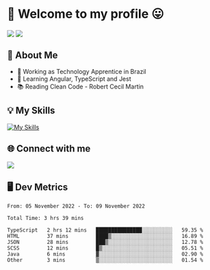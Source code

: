 # 🎉 Welcome to my profile 😛

<div>
  <img align="center" src="https://github-readme-stats.vercel.app/api?username=VinicciusSantos&show_icons=true&icon_color=fff&include_all_commits=true&count_private=true&bg_color=30,08BEC1,394AAB&title_color=fff&text_color=fff"/>
  <img align="center" src="https://github-readme-stats.vercel.app/api/top-langs/?username=VinicciusSantos&langs_count=8&layout=compact&include_all_commits=true&count_private=true&bg_color=30,3357AD,354DAD&title_color=fff&text_color=fff"/>
</div>


## 📖 About Me
- 🔭 Working as Technology Apprentice in Brazil
- 🌱 Learning Angular, TypeScript and Jest
- 📚 Reading Clean Code - Robert Cecil Martin

## 💡 My Skills

[![My Skills](https://skills.thijs.gg/icons?i=angular,react,html,css,sass,bootstrap,ts,js,nodejs,git,c,py,postgres)](https://github.com/VinicciusSantos)

## 🌐 Connect with me

<a href="https://www.linkedin.com/in/vinicius-guedes-b817aa223/"><img src="https://img.shields.io/badge/LinkedIn-0077B5?style=for-the-badge&logo=linkedin&logoColor=white"/></a>

## 🖥️ Dev Metrics

<!--START_SECTION:waka-->

```text
From: 05 November 2022 - To: 09 November 2022

Total Time: 3 hrs 39 mins

TypeScript   2 hrs 12 mins   ███████████████░░░░░░░░░░   59.35 %
HTML         37 mins         ████▒░░░░░░░░░░░░░░░░░░░░   16.89 %
JSON         28 mins         ███▒░░░░░░░░░░░░░░░░░░░░░   12.78 %
SCSS         12 mins         █▒░░░░░░░░░░░░░░░░░░░░░░░   05.51 %
Java         6 mins          ▓░░░░░░░░░░░░░░░░░░░░░░░░   02.90 %
Other        3 mins          ▒░░░░░░░░░░░░░░░░░░░░░░░░   01.54 %
```

<!--END_SECTION:waka-->
